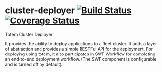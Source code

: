 cluster-deployer [![Build Status](https://travis-ci.org/totem/cluster-deployer.svg)](https://travis-ci.org/totem/cluster-deployer) [![Coverage Status](https://coveralls.io/repos/totem/cluster-deployer/badge.png)](https://coveralls.io/r/totem/cluster-deployer)
================

Totem Cluster Deployer

It provides the ability to deploy applications to a fleet cluster. It adds a layer of abstraction 
and provides a simple RESTFul API for the deployment. For deploying using totem, it also participates
in SWF Workflow for completing an end-to-end deployment workflow. 
(The SWF component is configurable and is turned off by default).
